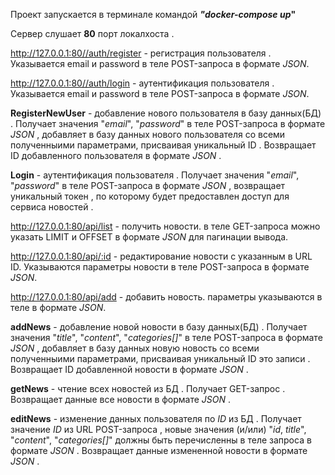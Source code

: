 Проект запускается в терминале командой __***"docker-compose up***"__

Сервер слушает __80__ порт локалхоста .


http://127.0.0.1:80//auth/register - регистрация пользователя . Указывается email и password в теле POST-запроса в формате *JSON*.

http://127.0.0.1:80//auth/login -  аутентификация пользователя . Указывается email и password в теле POST-запроса в формате *JSON*.


__RegisterNewUser__ - добавление нового пользователя в базу данных(БД) . Получает значения "*email*", "*password*" в теле POST-запроса в формате *JSON* , добавляет в базу данных нового пользователя со всеми полученныими параметрами, присваивая уникальный ID . Возвращает ID добавленного пользователя в формате *JSON* .


__Login__ - аутентификация  пользователя . Получает значения "*email*", "*password*" в теле POST-запроса в формате *JSON* , возвращает уникальный токен , по которому будет предоставлен доступ для сервиса новостей .


http://127.0.0.1:80/api/list - получить новости. в теле GET-запроса можно указать LIMIT и OFFSET в формате *JSON* для пагинации вывода.

http://127.0.0.1:80/api/:id - редактирование новости с указанным в URL ID. Указываются параметры новости в теле POST-запроса в формате *JSON*.

http://127.0.0.1:80/api/add - добавить новость. параметры указываются в теле в формате *JSON*.


__addNews__ - добавление новой новости в базу данных(БД) . Получает значения "*title*", "*content*", "*categories[]*" в теле POST-запроса в формате *JSON* , добавляет в базу данных новую новость со всеми полученныими параметрами, присваивая уникальный ID это записи . Возвращает ID добавленной новости в формате *JSON* .


__getNews__ - чтение всех новостей из БД . Получает GET-запрос . Возвращает данные все новости в формате *JSON* .


__editNews__ - изменение данных пользователя по *ID* из БД . Получает значение *ID* из URL POST-запроса , новые значения (и/или) "*id*, *title*", "*content*", "*categories[]*" должны быть перечисленны в теле запроса в формате *JSON* .  Возвращает данные измененной новости в формате *JSON* .

